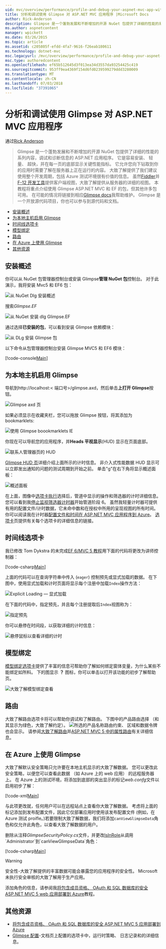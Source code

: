 ```yaml
---
uid: mvc/overview/performance/profile-and-debug-your-aspnet-mvc-app-with-glimpse
title: 分析和调试使用 Glimpse 对 ASP.NET MVC 应用程序 |Microsoft Docs
author: Rick-Anderson
description: Glimpse 是一个蓬勃发展和不断增加的开源 NuGet 包提供了详细的性能的系列内容，调试和诊断信息的 ASP.NET...
ms.author: aspnetcontent
manager: wpickett
ms.date: 03/26/2015
ms.topic: article
ms.assetid: c205805f-efdd-4fa7-9616-f26eab180611
ms.technology: dotnet-mvc
msc.legacyurl: /mvc/overview/performance/profile-and-debug-your-aspnet-mvc-app-with-glimpse
msc.type: authoredcontent
ms.openlocfilehash: ef65b512645d3f013ea34d3557da93254425c419
ms.sourcegitcommit: 953ff9ea4369f154d6fd0239599279ddd3280009
ms.translationtype: MT
ms.contentlocale: zh-CN
ms.lasthandoff: 07/03/2018
ms.locfileid: "37391065"
---
```

<a name="profile-and-debug-your-aspnet-mvc-app-with-glimpse"></a>分析和调试使用 Glimpse 对 ASP.NET MVC 应用程序
====================
通过[Rick Anderson](https://github.com/Rick-Anderson)

> Glimpse 是一个蓬勃发展和不断增加的开源 NuGet 包提供了详细的性能的系列内容，调试和诊断信息的 ASP.NET 应用程序。 它是容易安装、 轻量、 超快，并在每一页的底部显示关键性能指标。 它允许您向下钻取到你的应用时需要了解在服务器上正在运行的内容。 大致了解提供了我们建议使用整个开发周期，包括 Azure 测试环境很有价值的信息。 虽然[Fiddler](http://www.telerik.com/fiddler)并[F-12 开发工具](https://msdn.microsoft.com/library/ie/gg589512(v=vs.85).aspx)提供客户端视图，大致了解提供从服务器的详细的视图。 本教程将重点介绍使用 Glimpse ASP.NET MVC 和 EF 的包，但其他许多包可用。 在可能的情况将链接到相应[Glimpse docs](http://getglimpse.com/Docs/)我帮助维护。 Glimpse 是一个开放源代码项目，你也可以参与到源代码和文档。


- [安装概述](#ig)
- [为本地主机启用 Glimpse](#eg)
- [时间线选项卡](#Time)
- [模型绑定](#mb)
- [路由](#route)
- [在 Azure 上使用 Glimpse](#da)
- [其他资源](#addRes)

<a id="ig"></a>
## <a name="installing-glimpse"></a>安装概述

你可以从 NuGet 包管理器控制台或安装 Glimpse**管理 NuGet 包**控制台。 对于此演示，我将安装 Mvc5 和 EF6 包：

![从 NuGet Dlg 安装概述](profile-and-debug-your-aspnet-mvc-app-with-glimpse/_static/image1.png)

搜索*Glimpse.EF*

![从 NuGet 安装 dlg Glimpse.EF](profile-and-debug-your-aspnet-mvc-app-with-glimpse/_static/image2.png)

通过选择**已安装的包**，可以看到安装 Glimpse 依赖模块：

![从 DLg 安装 Glimpse 包](profile-and-debug-your-aspnet-mvc-app-with-glimpse/_static/image3.png)

以下命令从包管理器控制台安装 Glimpse MVC5 和 EF6 模块：

[!code-console[Main](profile-and-debug-your-aspnet-mvc-app-with-glimpse/samples/sample1.cmd)]

<a id="eg"></a>
## <a name="enable-glimpse-for-localhost"></a>为本地主机启用 Glimpse

导航到http://localhost:&lt; 端口号&gt;/glimpse.axd，然后单击<strong>上打开 Glimpse</strong>按钮。

![Glimpse axd 页](profile-and-debug-your-aspnet-mvc-app-with-glimpse/_static/image4.png)

如果必须显示在收藏夹栏，您可以拖放 Glimpse 按钮，将其添加为 bookmarklets:

![使用 Glimpse boookmarklets IE](profile-and-debug-your-aspnet-mvc-app-with-glimpse/_static/image5.png)

你现在可以导航您的应用程序，并**Heads 平视显示**(HUD) 显示在页面底部。

![联系人管理器页的 HUD](profile-and-debug-your-aspnet-mvc-app-with-glimpse/_static/image6.png)

[Glimpse HUD 页](http://getglimpse.com/Docs/Heads-up-Display)详细介绍上面所示的计时信息。 非介入式性能数据 HUD 显示可以立即发出通知的问题的测试周期到开始之前。 单击&quot;g&quot;在右下角将显示概述面板：

![概述面板](profile-and-debug-your-aspnet-mvc-app-with-glimpse/_static/image7.png)

在上面，图像中[选项卡执行](http://getglimpse.com/Docs/Execution-Tab)选择后，管道中显示的操作和筛选器的计时详细信息。 您可以看到我[停止监视筛选器计时器](http://www.nuget.org/packages/StopWatch/)开始管道阶段 6。 虽然我轻量计时器可提供有用的配置文件/计时数据，它未命中数和在授权中所用的呈现视图的所有时间。 你可以阅读我在计时器[配置文件和时间在 ASP.NET MVC 应用程序到 Azure](https://blogs.msdn.com/b/webdev/archive/2014/07/29/profile-and-time-your-asp-net-mvc-app-all-the-way-to-azure.aspx)。 [选项卡](http://getglimpse.com/Docs/Tabs)页提供有关每个选项卡的详细信息的链接。

<a id="Time"></a>
## <a name="the-timeline-tab"></a>时间线选项卡

我已修改 Tom Dykstra 的未完成[EF 6/MVC 5 教程](../getting-started/getting-started-with-ef-using-mvc/creating-an-entity-framework-data-model-for-an-asp-net-mvc-application.md)用下面的代码将更改为讲师控制器：

[!code-csharp[Main](profile-and-debug-your-aspnet-mvc-app-with-glimpse/samples/sample2.cs?highlight=1,20-31)]

上面的代码可以在查询字符串中传入 (`eager`) 控制预先或显式加载的数据。 在下图中，使用显式加载和计时页面将显示每个注册中加载`Index`操作方法：

![Explicit Loading — 显式加载](profile-and-debug-your-aspnet-mvc-app-with-glimpse/_static/image8.png)

在下面的代码中，指定预先，并且每个注册提取后`Index`视图称为：

![指定预先](profile-and-debug-your-aspnet-mvc-app-with-glimpse/_static/image9.png)

你可以悬停在时间段，以获取详细的计时信息：

![悬停鼠标以查看详细的计时](profile-and-debug-your-aspnet-mvc-app-with-glimpse/_static/image10.png)

<a id="mb"></a>
## <a name="model-binding"></a>模型绑定

[模型绑定选项卡](http://getglimpse.com/Docs/Model-Binding-Tab)提供了丰富的信息可帮助你了解如何绑定窗体变量，为什么某些不能绑定如所料。 下的图显示 **？** 图标，你可以单击以打开该功能的初步了解帮助页。

![大致了解模型绑定查看](profile-and-debug-your-aspnet-mvc-app-with-glimpse/_static/image11.png)

<a id="route"></a>
## <a name="routes"></a>路由

 大致了解路由选项卡将可以帮助你调试和了解路由。 下图中的产品路由选择 （和其显示为绿色，大致了解约定）。 ![所选的产品名称](profile-and-debug-your-aspnet-mvc-app-with-glimpse/_static/image12.png)路由约束、 区域和数据令牌也会显示。 请参阅[大致了解路由](http://getglimpse.com/Docs/Routes-Tab)并[ASP.NET MVC 5 中的属性路由](https://blogs.msdn.com/b/webdev/archive/2013/10/17/attribute-routing-in-asp-net-mvc-5.aspx)有关详细信息。 

<a id="da"></a>
## <a name="using-glimpse-on-azure"></a>在 Azure 上使用 Glimpse

大致了解默认安全策略只允许要在本地主机显示的大致了解数据。 您可以更改此安全策略，以便您可以查看此数据 （如 Azure 上的 web 应用） 的远程服务器上。 在 Azure 上的测试环境，将添加到底部的突出显示的标记*web.confg*文件以启用初步了解：

[!code-xml[Main](profile-and-debug-your-aspnet-mvc-app-with-glimpse/samples/sample3.xml?highlight=2-6)]

与此项更改就，任何用户可以在远程站点上查看你大致了解数据。 考虑将上面的标记添加到发布配置文件，因此它仅部署应用时使用该发布配置文件 (例如，在 Azure 测试 proifle。)若要限制大致了解数据，我们将添加`canViewGlimpseData`角色和仅允许此角色，以查看大致了解数据的用户。

删除从注释*GlimpseSecurityPolicy.cs*文件，并更改[IsInRole](https://msdn.microsoft.com/library/system.security.principal.iprincipal.isinrole(v=vs.110).aspx)从调用`Administrator`到`canViewGlimpseData`角色：

[!code-csharp[Main](profile-and-debug-your-aspnet-mvc-app-with-glimpse/samples/sample4.cs?highlight=6)]

> [!WARNING]
> 安全性-大致了解提供的丰富数据可能会暴露您的应用程序的安全性。 Microsoft 未执行安全审核的大致了解用于生产应用。


添加角色的信息，请参阅我[将包含成员资格、 OAuth 和 SQL 数据库的安全 ASP.NET MVC 5 web 应用部署到 Azure](https://azure.microsoft.com/documentation/articles/web-sites-dotnet-deploy-aspnet-mvc-app-membership-oauth-sql-database/)教程。

<a id="addRes"></a>
## <a name="additional-resources"></a>其他资源

- [将包含成员资格、 OAuth 和 SQL 数据库的安全 ASP.NET MVC 5 应用部署到 Azure](https://azure.microsoft.com/documentation/articles/web-sites-dotnet-deploy-aspnet-mvc-app-membership-oauth-sql-database/)
- [Glimpse 配置](http://getglimpse.com/Docs/Configuration)-文档页上配置的选项卡中，运行时策略、 日志记录和的详细信息。
